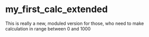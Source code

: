 # my_first_calc_extended

This is really a new, moduled version for those, who need to make calculation in range between 0 and 1000


